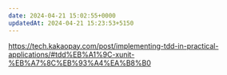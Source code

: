 ```yaml
---
date: 2024-04-21 15:02:55+0000
updatedAt: 2024-04-21 15:23:53+5150
---
```

https://tech.kakaopay.com/post/implementing-tdd-in-practical-applications/#tdd%EB%A1%9C-xunit-%EB%A7%8C%EB%93%A4%EA%B8%B0